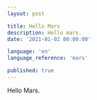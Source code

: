 ```yaml
---
layout: post

title: Hello Mars
description: Hello mars.
date: '2021-01-02 00:00:00'

language: 'en'
language_reference: 'mars'

published: true
---
```


Hello Mars.